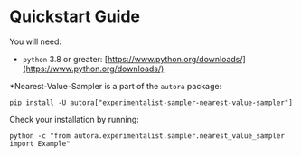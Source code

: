 # Quickstart Guide

You will need:

- `python` 3.8 or greater: [https://www.python.org/downloads/](https://www.python.org/downloads/)

*Nearest-Value-Sampler is a part of the `autora` package:

```shell
pip install -U autora["experimentalist-sampler-nearest-value-sampler"]
```


Check your installation by running:
```shell
python -c "from autora.experimentalist.sampler.nearest_value_sampler import Example"
```
